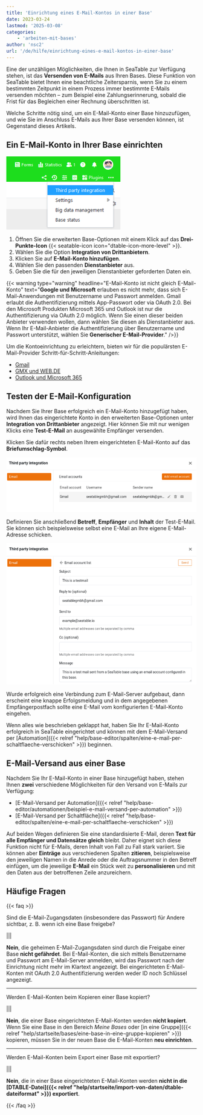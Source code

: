 ```yaml
---
title: 'Einrichtung eines E-Mail-Kontos in einer Base'
date: 2023-03-24
lastmod: '2025-03-08'
categories:
    - 'arbeiten-mit-bases'
author: 'nsc2'
url: '/de/hilfe/einrichtung-eines-e-mail-kontos-in-einer-base'
---
```


Eine der unzähligen Möglichkeiten, die Ihnen in SeaTable zur Verfügung stehen, ist das **Versenden von E-Mails** aus Ihren Bases. Diese Funktion von SeaTable bietet Ihnen eine beachtliche Zeitersparnis, wenn Sie zu einem bestimmten Zeitpunkt in einem Prozess immer bestimmte E-Mails versenden möchten – zum Beispiel eine Zahlungserinnerung, sobald die Frist für das Begleichen einer Rechnung überschritten ist.

Welche Schritte nötig sind, um ein E-Mail-Konto einer Base hinzuzufügen, und wie Sie im Anschluss E-Mails aus Ihrer Base versenden können, ist Gegenstand dieses Artikels.

## Ein E-Mail-Konto in Ihrer Base einrichten

![Integration von Drittanbietern über die erweiterten Base-Optionen](images/Integration-von-Drittanbietern-ueber-die-erweiterten-Base-Optionen.png)

1. Öffnen Sie die erweiterten Base-Optionen mit einem Klick auf das **Drei-Punkte-Icon** {{< seatable-icon icon="dtable-icon-more-level" >}}.
2. Wählen Sie die Option **Integration von Drittanbietern**.
3. Klicken Sie auf **E-Mail-Konto hinzufügen**.
4. Wählen Sie den passenden **Dienstanbieter** aus.
5. Geben Sie die für den jeweiligen Dienstanbieter geforderten Daten ein.

{{< warning  type="warning" headline="E-Mail-Konto ist nicht gleich E-Mail-Konto"  text="**Google und Microsoft** erlauben es nicht mehr, dass sich E-Mail-Anwendungen mit Benutzername und Passwort anmelden. Gmail erlaubt die Authentifizierung mittels App-Passwort oder via OAuth 2.0. Bei den Microsoft Produkten Microsoft 365 und Outlook ist nur die Authentifizierung via OAuth 2.0 möglich. Wenn Sie einen dieser beiden Anbieter verwenden wollen, dann wählen Sie diesen als Dienstanbieter aus. Wenn Ihr E-Mail-Anbieter die Authentifizierung über Benutzername und Passwort unterstützt, wählen Sie **Generischer E-Mail-Provider**." />}}

Um die Kontoeinrichtung zu erleichtern, bieten wir für die populärsten E-Mail-Provider Schritt-für-Schritt-Anleitungen:

- [Gmail](https://seatable.io/docs/integrationen-innerhalb-von-seatable/gmail-fuer-den-versand-von-e-mails-per-smtp-einrichten/)
- [GMX und WEB.DE](https://seatable.io/docs/integrationen-innerhalb-von-seatable/gmx-oder-web-de-fuer-den-versand-von-e-mails-per-smtp-einrichten/)
- [Outlook und Microsoft 365](https://seatable.io/docs/integrationen-innerhalb-von-seatable/microsoft-365-fuer-den-versand-von-e-mails-per-smtp-einrichten/)

## Testen der E-Mail-Konfiguration

Nachdem Sie Ihrer Base erfolgreich ein E-Mail-Konto hinzugefügt haben, wird Ihnen das eingerichtete Konto in den erweiterten Base-Optionen unter **Integration von Drittanbieter** angezeigt. Hier können Sie mit nur wenigen Klicks eine **Test-E-Mail** an ausgewählte Empfänger versenden.

Klicken Sie dafür rechts neben Ihrem eingerichteten E-Mail-Konto auf das **Briefumschlag-Symbol**.

![An email account configured in a SeaTable base](images/Configured_email_account.png)

Definieren Sie anschließend **Betreff**, **Empfänger** und **Inhalt** der Test-E-Mail. Sie können sich beispielsweise selbst eine E-Mail an Ihre eigene E-Mail-Adresse schicken.

![Test email account configuration](images/Testing_email_account_configuration.png)

Wurde erfolgreich eine Verbindung zum E-Mail-Server aufgebaut, dann erscheint eine knappe Erfolgsmeldung und in dem angegebenen Empfängerpostfach sollte eine E-Mail vom konfigurierten E-Mail-Konto eingehen.

Wenn alles wie beschrieben geklappt hat, haben Sie Ihr E-Mail-Konto erfolgreich in SeaTable eingerichtet und können mit dem E-Mail-Versand per [Automation]({{< relref "help/base-editor/spalten/eine-e-mail-per-schaltflaeche-verschicken" >}}) beginnen.

## E-Mail-Versand aus einer Base

Nachdem Sie Ihr E-Mail-Konto in einer Base hinzugefügt haben, stehen Ihnen **zwei** verschiedene Möglichkeiten für den Versand von E-Mails zur Verfügung:

- [E-Mail-Versand per Automation]({{< relref "help/base-editor/automationen/beispiel-e-mail-versand-per-automation" >}})
- [E-Mail-Versand per Schaltfläche]({{< relref "help/base-editor/spalten/eine-e-mail-per-schaltflaeche-verschicken" >}})

Auf beiden Wegen definieren Sie eine standardisierte E-Mail, deren **Text für alle Empfänger und Datensätze gleich** bleibt. Daher eignet sich diese Funktion nicht für E-Mails, deren Inhalt von Fall zu Fall stark variiert. Sie können aber **Einträge** aus verschiedenen Spalten **zitieren**, beispielsweise den jeweiligen Namen in die Anrede oder die Auftragsnummer in den Betreff einfügen, um die jeweilige **E-Mail** ein Stück weit zu **personalisieren** und mit den Daten aus der betroffenen Zeile anzureichern.

## Häufige Fragen

{{< faq >}}

Sind die E-Mail-Zugangsdaten (insbesondere das Passwort) für Andere sichtbar, z. B. wenn ich eine Base freigebe?

|||

**Nein**, die geheimen E-Mail-Zugangsdaten sind durch die Freigabe einer Base **nicht gefährdet**. Bei E-Mail-Konten, die sich mittels Benutzername und Passwort am E-Mail-Server anmelden, wird das Passwort nach der Einrichtung nicht mehr im Klartext angezeigt. Bei eingerichteten E-Mail-Konten mit OAuth 2.0 Authentifizierung werden weder ID noch Schlüssel angezeigt.

---

Werden E-Mail-Konten beim Kopieren einer Base kopiert?

|||

**Nein**, die einer Base eingerichteten E-Mail-Konten werden **nicht kopiert**. Wenn Sie eine Base in den Bereich _Meine Bases_ oder [in eine Gruppe]({{< relref "help/startseite/bases/eine-base-in-eine-gruppe-kopieren" >}}) kopieren, müssen Sie in der neuen Base die E-Mail-Konten **neu einrichten**.

---

Werden E-Mail-Konten beim Export einer Base mit exportiert?

|||

**Nein**, die in einer Base eingerichteten E-Mail-Konten werden **nicht in die [DTABLE-Datei]({{< relref "help/startseite/import-von-daten/dtable-dateiformat" >}}) exportiert**.

{{< /faq >}}

